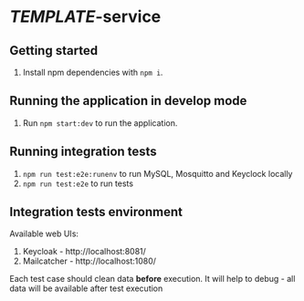 # _TEMPLATE_-service

## Getting started

1. Install npm dependencies with `npm i`.

## Running the application in develop mode

1. Run `npm start:dev` to run the application.

## Running integration tests

1. `npm run test:e2e:runenv` to run MySQL, Mosquitto and Keyclock locally
2. `npm run test:e2e` to run tests

## Integration tests environment
Available web UIs:
1. Keycloak - http://localhost:8081/
2. Mailcatcher - http://localhost:1080/

Each test case should clean data **before** execution. 
It will help to debug - all data will be available after test execution  

